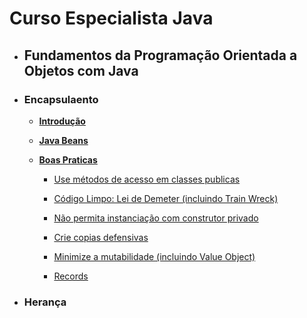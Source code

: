 # Curso Especialista Java

- ## Fundamentos da Programação Orientada a Objetos com Java

- ### Encapsulaento

  - [**Introdução**](encapsulamento.md)

  - [**Java Beans**](java-beans.md)

  - [**Boas Praticas**](encapsulamento-boas-praticas.md)

    - [Use métodos de acesso em classes publicas](encapsulamento-boas-praticas.md#use-métodos-de-acesso-em-classes-publicas-incluindo-tell-dont-ask)

    - [Código Limpo: Lei de Demeter (incluindo Train Wreck)](encapsulamento-boas-praticas.md#código-limpo-lei-de-demeter-incluindo-train-wreck)

    - [Não permita instanciação com construtor privado](encapsulamento-boas-praticas.md#não-permita-inicialização-com-construtor-privado)

    - [Crie copias defensivas](encapsulamento-boas-praticas.md#crie-cópias-defensivas)

    - [Minimize a mutabilidade (incluindo Value Object)](encapsulamento-boas-praticas.md#minimize-a-mutabilidade-incluindo-value-object)

    - [Records](encapsulamento-boas-praticas.md#records)

- ### Herança